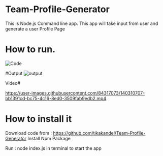 # Team-Profile-Generator
This is Node.js Command line app. This app will take input from user and generate a user Profile Page

# How to run.
![Code](https://user-images.githubusercontent.com/84317073/128347296-b29ae920-7874-4797-889c-ed0cfee71827.JPG)


#Output
![output](https://user-images.githubusercontent.com/84317073/128347334-576eb399-b546-471b-9432-f1b4beb131ac.JPG)

Video# 


https://user-images.githubusercontent.com/84317073/140310707-bb1391cd-bc75-4c16-8ed0-3509fab9edb2.mp4



# How to install it 
   Download code from :   https://github.com/tikakandel/Team-Profile-Generator
   Install Npm Package 
   
   Run : node index.js in terminal to start the app
   
  

